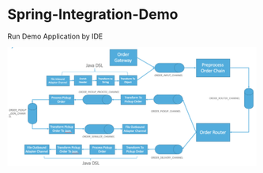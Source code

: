 # Spring-Integration-Demo

Run Demo Application by IDE

![alt text](https://github.com/trieuthai/Spring-Integration-Demo/blob/master/Order_Flow.png?raw=true)
